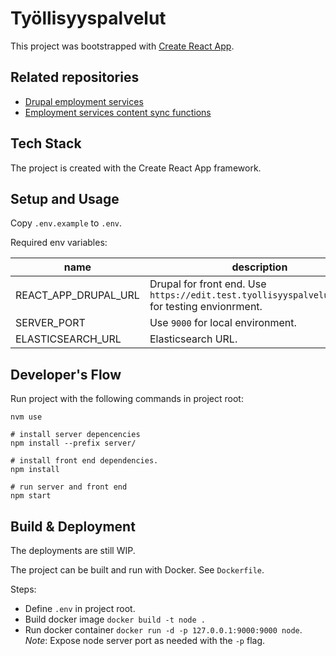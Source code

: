 # Työllisyyspalvelut

This project was bootstrapped with [Create React App](https://github.com/facebook/create-react-app).

## Related repositories
- [Drupal employment services](https://github.com/City-of-Helsinki/drupal-employment-services)
- [Employment services content sync functions](https://github.com/City-of-Helsinki/employment-services-content-sync)
## Tech Stack

The project is created with the Create React App framework.

## Setup and Usage

Copy `.env.example` to `.env`.

Required env variables:

| name                 | description                                                                                        |
| -------------------- | -------------------------------------------------------------------------------------------------- |
| REACT_APP_DRUPAL_URL | Drupal for front end. Use `https://edit.test.tyollisyyspalvelut.hel.fi` for testing envionrment.   |
| SERVER_PORT          | Use `9000` for local environment.                                                                  |
| ELASTICSEARCH_URL    | Elasticsearch URL.                                                                                 |


## Developer's Flow

Run project with the following commands in project root:

```
nvm use

# install server depencencies
npm install --prefix server/

# install front end dependencies.
npm install

# run server and front end
npm start
```

## Build & Deployment

The deployments are still WIP.

The project can be built and run with Docker. See `Dockerfile`.

Steps:
- Define `.env` in project root.
- Build docker image `docker build -t node .`
- Run docker container `docker run -d -p 127.0.0.1:9000:9000 node`. *Note*: Expose node server port as needed with the `-p` flag.
